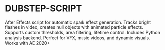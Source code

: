 # DUBSTEP-SCRIPT
After Effects script for automatic spark effect generation. Tracks bright flashes in video, creates null objects with animated particle effects. Supports custom thresholds, area filtering, lifetime control. Includes Python analysis backend. Perfect for VFX, music videos, and dynamic visuals. Works with AE 2020+
